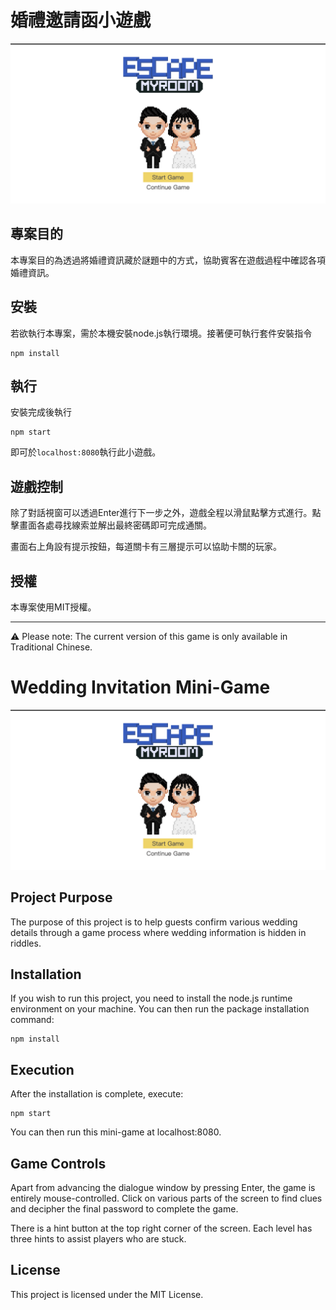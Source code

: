 # 婚禮邀請函小遊戲
![Cover](./public/images/cover.png)
## 專案目的
本專案目的為透過將婚禮資訊藏於謎題中的方式，協助賓客在遊戲過程中確認各項婚禮資訊。

## 安裝
若欲執行本專案，需於本機安裝node.js執行環境。接著便可執行套件安裝指令
```
npm install
```

## 執行
安裝完成後執行
```
npm start
```
即可於`localhost:8080`執行此小遊戲。

## 遊戲控制
除了對話視窗可以透過Enter進行下一步之外，遊戲全程以滑鼠點擊方式進行。點擊畫面各處尋找線索並解出最終密碼即可完成通關。

畫面右上角設有提示按鈕，每道關卡有三層提示可以協助卡關的玩家。

## 授權
本專案使用MIT授權。

---
⚠️ Please note: The current version of this game is only available in Traditional Chinese.
# Wedding Invitation Mini-Game

![Cover](./public/images/cover.png)

## Project Purpose
The purpose of this project is to help guests confirm various wedding details through a game process where wedding information is hidden in riddles.

## Installation
If you wish to run this project, you need to install the node.js runtime environment on your machine. You can then run the package installation command:
```
npm install
```
## Execution
After the installation is complete, execute:
```
npm start
```
You can then run this mini-game at localhost:8080.

## Game Controls
Apart from advancing the dialogue window by pressing Enter, the game is entirely mouse-controlled. Click on various parts of the screen to find clues and decipher the final password to complete the game.

There is a hint button at the top right corner of the screen. Each level has three hints to assist players who are stuck.

## License
This project is licensed under the MIT License.